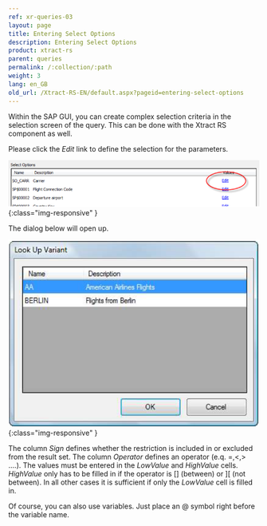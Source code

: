 ```yaml
---
ref: xr-queries-03
layout: page
title: Entering Select Options
description: Entering Select Options
product: xtract-rs
parent: queries
permalink: /:collection/:path
weight: 3
lang: en_GB
old_url: /Xtract-RS-EN/default.aspx?pageid=entering-select-options
---
```


Within the SAP GUI, you can create complex selection criteria in the selection screen of the query. This can be done with the Xtract RS component as well.

Please click the *Edit* link to define the selection for the parameters.

![Query-Select-Options-001](/img/content/Query-Select-Options-001.png){:class="img-responsive" }

The dialog below will open up.


![Query-Variant-002](/img/content/Query-Variant-002.png){:class="img-responsive" }

The column *Sign* defines whether the restriction is included in or excluded from the result set. The column *Operator* defines an operator (e.q. =,<,> ....). The values must be entered in the *LowValue* and *HighValue* cells. *HighValue* only has to be filled in if the operator is [] (between) or ][ (not between). In all other cases it is sufficient if only the *LowValue* cell is filled in. 

Of course, you can also use variables. Just place an @ symbol right before the variable name.